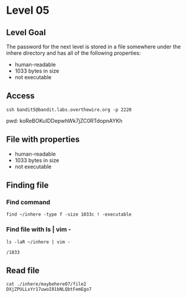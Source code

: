 # Level 05

## Level Goal
The password for the next level is stored in a file somewhere under the inhere directory and has all of the following properties:

* human-readable
* 1033 bytes in size
* not executable


## Access
```
ssh bandit5@bandit.labs.overthewire.org -p 2220
```
pwd: koReBOKuIDDepwhWk7jZC0RTdopnAYKh

## File with properties
* human-readable
* 1033 bytes in size
* not executable

## Finding file
### Find command
```
find ~/inhere -type f -size 1033c ! -executable
```

### Find file with ls | vim -
```
ls -laR ~/inhere | vim -

/1033
```

## Read file
```
cat ./inhere/maybehere07/file2
DXjZPULLxYr17uwoI01bNLQbtFemEgo7
```

